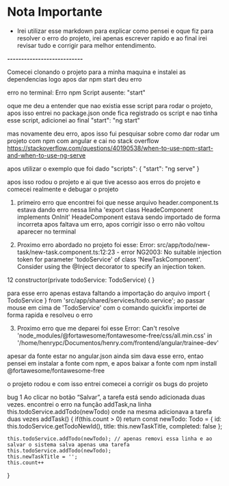 # Nota Importante 
- Irei utilizar esse markdown para explicar como pensei e oque fiz para resolver o erro do projeto, irei apenas escrever rapido e ao final irei revisar tudo e corrigir para melhor entendimento.

***---------------------------***

Comecei clonando o projeto para a minha maquina e instalei as dependencias 
logo apos dar npm start deu erro 

erro no terminal:
Erro npm Script ausente: "start"

oque me deu a entender que nao existia esse script para rodar o projeto, apos isso entrei no package.json onde fica registrado os script e nao tinha esse script, adicionei ao final
"start": "ng start"

mas novamente deu erro, apos isso fui pesquisar sobre como dar rodar um projeto com npm com angular e cai no stack overflow 
https://stackoverflow.com/questions/40190538/when-to-use-npm-start-and-when-to-use-ng-serve

apos utilizar o exemplo que foi dado 
"scripts": {
  "start": "ng serve"
}

apos isso rodou o projeto e ai que tive acesso aos erros do projeto e comecei realmente e debugar o projeto

1. primeiro erro que encontrei foi que nesse arquivo header.component.ts
estava dando erro nessa linha 'export class HeadeComponent implements OnInit'
HeadeComponent estava sendo importado de forma incorreta apos faltava um erro, apos corrigir isso o erro não voltou aparecer no terminal 

2. Proximo erro abordado no projeto foi esse: 
Error: src/app/todo/new-task/new-task.component.ts:12:23 - error NG2003: No suitable injection token for parameter 'todoService' of class 'NewTaskComponent'.
  Consider using the @Inject decorator to specify an injection token.

12   constructor(private todoService: TodoService) { }

para esse erro apenas estava faltando a importação do arquivo import { TodoService } from 'src/app/shared/services/todo.service';
ao passar mouse em cima de 'TodoService' com o comando quickfix importei de forma rapida e resolveu o erro

3. Proximo erro que me deparei foi esse
Error: Can't resolve 'node_modules/@fortawesome/fontawesome-free/css/all.min.css' in '/home/henrypc/Documentos/henry.com/frontend/angular/trainee-dev'

apesar da fonte estar no angular.json ainda sim dava esse erro, entao pensei em instalar a fonte com npm, e apos baixar a fonte com npm install @fortawesome/fontawesome-free

o projeto rodou e com isso entrei comecei a corrigir os bugs do projeto

bug 1  Ao clicar no botão “Salvar”, a tarefa está sendo adicionada duas vezes.
encontrei o erro na função addTask,na linha this.todoService.addTodo(newTodo) onde na mesma adicionava a tarefa duas vezes 
addTask() {
    if(this.count > 0) return
    const newTodo: Todo = {
      id: this.todoService.getTodoNewId(),
      title: this.newTaskTitle,
      completed: false
    };

    this.todoService.addTodo(newTodo); // apenas removi essa linha e ao salvar o sistema salva apenas uma tarefa
    this.todoService.addTodo(newTodo);
    this.newTaskTitle = '';
    this.count++
  }
